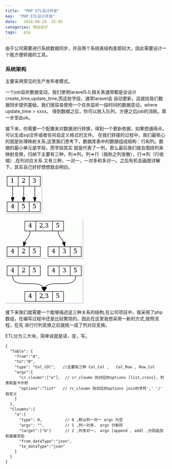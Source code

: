 ```yaml
---
title:  "PHP ETL设计开发"
key:  "PHP ETL设计开发"
date:   2016-06-24  22:02
categories: 网站设计
tags:   php
---
```


  由于公司需要进行系统数据同步，并且两个系统表结构差距较大，因此需要设计一个能方便转接的工具。


###   系统架构
  
  主要采用常见的生产发布者模式。

  一个job监听数据变动，我们使用laravel5.0,相关表通常都是会设计create_time,update_time,而这些字段，通常laravel会
  自动更新，这就给我们数据同步提供基础，我们很容易使用一个任务监听一段时间的数据变动，where update_time > xxxx。
  得到数据之后，你可以放入队列，方便之后job的消耗。第一步至此ok。


  接下来，你需要一个配置来对数据进行转换，得到一个更新依据，如果想通用点，可以生成sql文件或者任何自定义格式的文件。
  在我们转接的过程中，我们最核心的就是处理映射关系,这里我们思考下，数据库表中的数据组成结构：行和列。数据的最小单元是字段，而字段其实
  就是代表了一列，那么最后我们就会围绕列来映射变换，归纳下主要有三种，列=>列，列=>行（我称之列发散），行=>列（行收缩）,在列对应关系
  又有三种，一对一，一对多和多对一。之后有机会画图详解下，其实自己好好想想就会明白。
  

  ![列=>列](/images/php_etl/1.gif "列=>列")

   
  ![列=>行](/images/php_etl/2.gif "列=>行")

  ![行=>列](/images/php_etl/3.gif "行=>列")


  接下来我们就需要一个能够描述这三种关系的结构,在公司项目中，我采用了php数组，在编写过程中还是比较繁琐的。因此在这里我想采用一新的方式,按照流程，在先
  进行行列变换之后就统一成了列对应变换。


  ETL分为三大块，简单说就是读，变，写。



    {
      "Table": {
        "from":"A",
        "to":"B",
        "type": "Col_COl",   //主要有三种 Col_Col ,   Col_Row , Row_Col
        "args":{
          "cr_cloumn":["e"],  // cr_cloumn 则对应的options [list,cross], 列表和笛卡尔积 
          "options":"list"   // rc_cloumn 则对应的options join的字符',' '/' 自定义
        }
      },
      "Cloumns":{
        "a":{
          "type": 0,          // 0 ,默认列一对一 args 为空
          "args": "",         // 1 ,列一对多， args 分割符
          "target":["b"]      // 2 ,列多对一， args [append , add] ,分别追加和直接添加
          "from_dataType":"json",
          "to_dataType":"json"
        }
      }
    }
    


